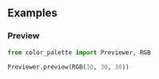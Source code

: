 <h2>Examples</h2>
<h3>Preview</h3>

```python
from color_palette import Previewer, RGB

Previewer.preview(RGB(30, 30, 30))
```
